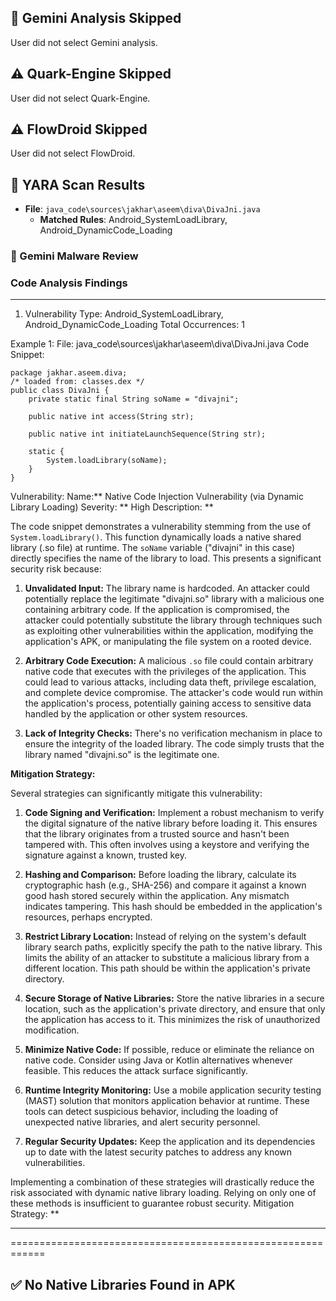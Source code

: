 ## 📄 Gemini Analysis Skipped
User did not select Gemini analysis.


## ⚠ Quark-Engine Skipped
User did not select Quark-Engine.

## ⚠ FlowDroid Skipped
User did not select FlowDroid.

## 🔎 YARA Scan Results
- **File**: `java_code\sources\jakhar\aseem\diva\DivaJni.java`
  - **Matched Rules**: Android_SystemLoadLibrary, Android_DynamicCode_Loading

### 🤖 Gemini Malware Review
### Code Analysis Findings
__________________________________

1. Vulnerability Type: Android_SystemLoadLibrary, Android_DynamicCode_Loading
Total Occurrences: 1

Example 1:
File: java_code\sources\jakhar\aseem\diva\DivaJni.java
Code Snippet:
```
package jakhar.aseem.diva;
/* loaded from: classes.dex */
public class DivaJni {
    private static final String soName = "divajni";

    public native int access(String str);

    public native int initiateLaunchSequence(String str);

    static {
        System.loadLibrary(soName);
    }
}

```
Vulnerability: Name:** Native Code Injection Vulnerability (via Dynamic Library Loading)
Severity: ** High
Description: **

The code snippet demonstrates a vulnerability stemming from the use of `System.loadLibrary()`. This function dynamically loads a native shared library (.so file) at runtime.  The `soName` variable ("divajni" in this case) directly specifies the name of the library to load.  This presents a significant security risk because:

1. **Unvalidated Input:** The library name is hardcoded.  An attacker could potentially replace the legitimate "divajni.so" library with a malicious one containing arbitrary code.  If the application is compromised, the attacker could potentially substitute the library through techniques such as exploiting other vulnerabilities within the application, modifying the application's APK, or manipulating the file system on a rooted device.

2. **Arbitrary Code Execution:** A malicious `.so` file could contain arbitrary native code that executes with the privileges of the application. This could lead to various attacks, including data theft, privilege escalation, and complete device compromise. The attacker's code would run within the application's process, potentially gaining access to sensitive data handled by the application or other system resources.

3. **Lack of Integrity Checks:** There's no verification mechanism in place to ensure the integrity of the loaded library.  The code simply trusts that the library named "divajni.so" is the legitimate one.


**Mitigation Strategy:**

Several strategies can significantly mitigate this vulnerability:

1. **Code Signing and Verification:**  Implement a robust mechanism to verify the digital signature of the native library before loading it.  This ensures that the library originates from a trusted source and hasn't been tampered with.  This often involves using a keystore and verifying the signature against a known, trusted key.

2. **Hashing and Comparison:** Before loading the library, calculate its cryptographic hash (e.g., SHA-256) and compare it against a known good hash stored securely within the application.  Any mismatch indicates tampering.  This hash should be embedded in the application's resources, perhaps encrypted.

3. **Restrict Library Location:** Instead of relying on the system's default library search paths, explicitly specify the path to the native library. This limits the ability of an attacker to substitute a malicious library from a different location.  This path should be within the application's private directory.

4. **Secure Storage of Native Libraries:**  Store the native libraries in a secure location, such as the application's private directory, and ensure that only the application has access to it. This minimizes the risk of unauthorized modification.

5. **Minimize Native Code:** If possible, reduce or eliminate the reliance on native code.  Consider using Java or Kotlin alternatives whenever feasible. This reduces the attack surface significantly.

6. **Runtime Integrity Monitoring:** Use a mobile application security testing (MAST) solution that monitors application behavior at runtime.  These tools can detect suspicious behavior, including the loading of unexpected native libraries, and alert security personnel.

7. **Regular Security Updates:** Keep the application and its dependencies up to date with the latest security patches to address any known vulnerabilities.

Implementing a combination of these strategies will drastically reduce the risk associated with dynamic native library loading.  Relying on only one of these methods is insufficient to guarantee robust security.
Mitigation Strategy: **

------------------------------------------------------------

============================================================



## ✅ No Native Libraries Found in APK
